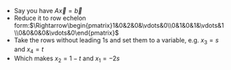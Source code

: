- Say you have $A\vec{x}=\vec{b}$
- Reduce it to row echelon form:$\Rightarrow\begin{pmatrix}1&0&2&0&\vdots&0\\0&1&0&1&\vdots&1\\0&0&0&0&\vdots&0\end{pmatrix}$
- Take the rows without leading 1s and set them to a variable, e.g. $x_3=s$ and $x_4=t$
- Which makes $x_2=1-t$ and $x_1=-2s$